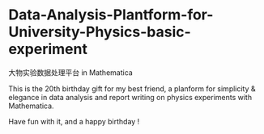 # Data-Analysis-Plantform-for-University-Physics-basic-experiment
大物实验数据处理平台 in Mathematica

This is the 20th birthday gift for my best friend,  a planform for simplicity & elegance in data analysis and 
report writing on physics experiments with Mathematica.

Have fun with it, and a happy birthday ! 
